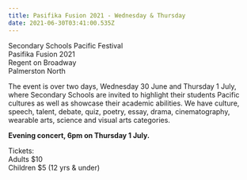 ```yaml
---
title: Pasifika Fusion 2021 - Wednesday & Thursday
date: 2021-06-30T03:41:00.535Z
---
```

Secondary Schools Pacific Festival  
Pasifika Fusion 2021  
Regent on Broadway  
Palmerston North

The event is over two days, Wednesday 30 June and Thursday 1 July, where Secondary Schools are invited to highlight their students Pacific cultures as well as showcase their academic abilities. We have culture, speech, talent, debate, quiz, poetry, essay, drama, cinematography, wearable arts, science and visual arts categories.


**Evening concert, 6pm on Thursday 1 July.**

Tickets:  
Adults  $10  
Children  $5 (12 yrs & under)





